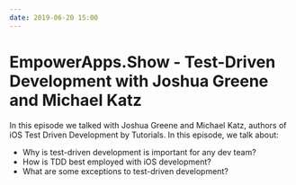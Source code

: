 ```yaml
---
date: 2019-06-20 15:00
---
```

# EmpowerApps.Show - Test-Driven Development with Joshua Greene and Michael Katz


In this episode we talked with Joshua Greene and Michael Katz, authors of iOS Test Driven Development by Tutorials. In this episode, we talk about:


-   Why is test-driven development is important for any dev team?
-   How is TDD best employed with iOS development?
-   What are some exceptions to test-driven development?